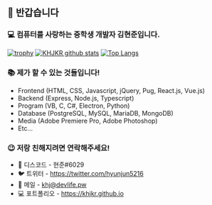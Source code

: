 ## 👋 반갑습니다

### 💻 컴퓨터를 사랑하는 중학생 개발자 김현준입니다.

[![trophy](https://github-profile-trophy.vercel.app/?username=khjkr&margin-w=38)](https://github.com/ryo-ma/github-profile-trophy)
[![KHJKR github stats](https://github-readme-stats.vercel.app/api?username=khjkr&hide_border=true&layout=compact)](https://github.com/khjkr)
[![Top Langs](https://github-readme-stats.vercel.app/api/top-langs/?username=khjkr&hide_border=true&layout=compact)](https://github.com/khjkr)

### 📚 제가 할 수 있는 것들입니다!
- Frontend (HTML, CSS, Javascript, jQuery, Pug, React.js, Vue.js)
- Backend (Express, Node.js, Typescript)
- Program (VB, C, C#, Electron, Python)
- Database (PostgreSQL, MySQL, MariaDB, MongoDB)
- Media (Adobe Premiere Pro, Adobe Photoshop)
- Etc...

### 😉 저랑 친해지려면 연락해주세요!
- 💬 디스코드 - 현준#6029
- 🐦 트위터 - https://twitter.com/hyunjun5216
- 📧 메일 - khj@devlife.pw
- 💻 포트폴리오 - https://khjkr.github.io

